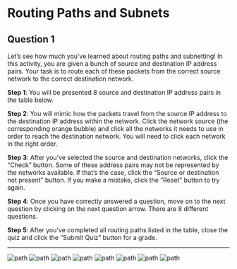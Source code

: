# Routing Paths and Subnets

## Question 1

Let’s see how much you’ve learned about routing paths and subnetting! In this activity, you are given a bunch of source and destination IP address pairs. Your task is to route each of these packets from the correct source network to the correct destination network.

**Step 1**: You will be presented 8 source and destination IP address pairs in the table below.

**Step 2**: You will mimic how the packets travel from the source IP address to the destination IP address within the network. Click the network source (the corresponding orange bubble) and click all the networks it needs to use in order to reach the destination network. You will need to click each network in the right order.

**Step 3**: After you’ve selected the source and destination networks, click the “Check” button. Some of these address pairs may not be represented by the networks available. If that’s the case, click the “Source or destination not present” button. If you make a mistake, click the “Reset” button to try again.

**Step 4**: Once you have correctly answered a question, move on to the next question by clicking on the next question arrow. There are 8 different questions.

**Step 5**: After you’ve completed all routing paths listed in the table, close the quiz and click the “Submit Quiz” button for a grade.

<hr>

![path](assets/path1.jpg)
![path](assets/path2.jpg)
![path](assets/path3.jpg)
![path](assets/path4.jpg)
![path](assets/path5.jpg)
![path](assets/path6.jpg)
![path](assets/path7.jpg)
![path](assets/path8.jpg)
